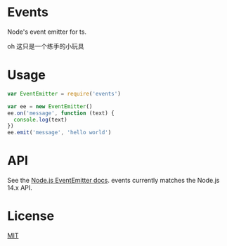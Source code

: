 # Events
Node's event emitter for ts.

oh 这只是一个练手的小玩具

# Usage
``` JavaScript
var EventEmitter = require('events')

var ee = new EventEmitter()
ee.on('message', function (text) {
  console.log(text)
})
ee.emit('message', 'hello world')
```

# API
See the [Node.js EventEmitter docs](https://nodejs.org/dist/v11.13.0/docs/api/events.html). events currently matches the Node.js 14.x API.

# License
[MIT](./LICENSE)

